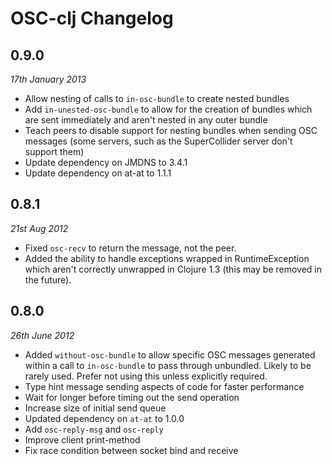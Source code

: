 # OSC-clj Changelog

## 0.9.0
_17th January 2013_

* Allow nesting of calls to `in-osc-bundle` to create nested bundles
* Add `in-unested-osc-bundle` to allow for the creation of bundles which are sent immediately and aren't nested in any outer bundle
* Teach peers to disable support for nesting bundles when sending OSC messages (some servers, such as the SuperCollider server don't support them)
* Update dependency on JMDNS to 3.4.1
* Update dependency on at-at to 1.1.1

## 0.8.1
_21st Aug 2012_

* Fixed `osc-recv` to return the message, not the peer.
* Added the ability to handle exceptions wrapped in RuntimeException
  which aren't correctly unwrapped in Clojure 1.3 (this may be removed
  in the future).

## 0.8.0
_26th June 2012_

* Added `without-osc-bundle` to allow specific OSC messages generated
  within a call to `in-osc-bundle` to pass through unbundled. Likely to
  be rarely used. Prefer not using this unless explicitly required.
* Type hint message sending aspects of code for faster performance
* Wait for longer before timing out the send operation
* Increase size of initial send queue
* Updated dependency on `at-at` to 1.0.0
* Add `osc-reply-msg` and `osc-reply`
* Improve client print-method
* Fix race condition between socket bind and receive
